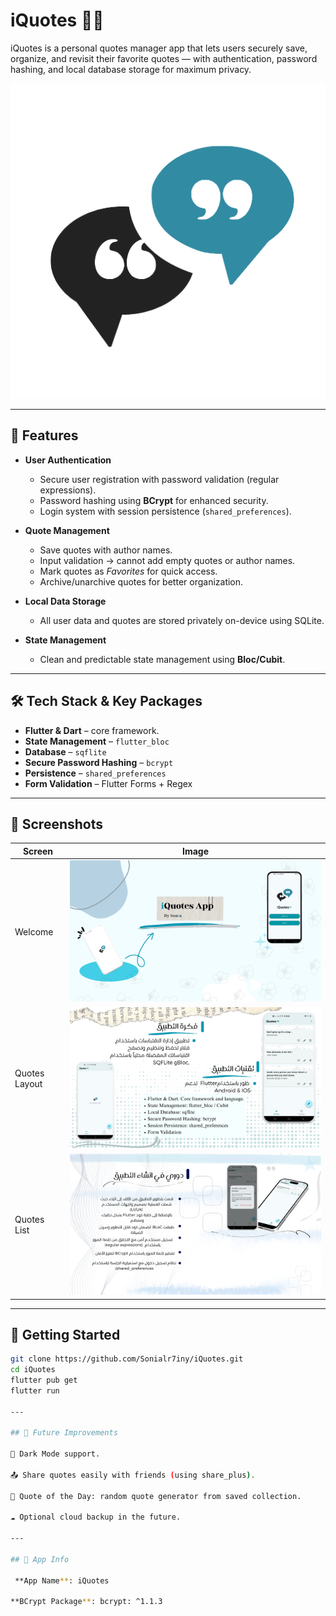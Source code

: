 # iQuotes 📖✨

iQuotes is a personal quotes manager app that lets users securely save, organize, and revisit their favorite quotes — with authentication, password hashing, and local database storage for maximum privacy.

![iQuotes Logo](images/logo_quote.png)

---

## 🚀 Features

- **User Authentication**
  - Secure user registration with password validation (regular expressions).
  - Password hashing using **BCrypt** for enhanced security.
  - Login system with session persistence (`shared_preferences`).

- **Quote Management**
  - Save quotes with author names.
  - Input validation → cannot add empty quotes or author names.
  - Mark quotes as *Favorites* for quick access.
  - Archive/unarchive quotes for better organization.

- **Local Data Storage**
  - All user data and quotes are stored privately on-device using SQLite.

- **State Management**
  - Clean and predictable state management using **Bloc/Cubit**.

---

## 🛠️ Tech Stack & Key Packages
- **Flutter & Dart** – core framework.
- **State Management** – `flutter_bloc`
- **Database** – `sqflite`
- **Secure Password Hashing** – `bcrypt`
- **Persistence** – `shared_preferences`
- **Form Validation** – Flutter Forms + Regex

---

## 📱 Screenshots

| Screen        | Image |
|---------------|-------|
| Welcome       | ![Welcome](screenshots/quote1.png) |
| Quotes Layout | ![Layout](screenshots/layout_quotes.png) |
| Quotes List   | ![Quotes](screenshots/quotes_pic.png) |

---

## 🏁 Getting Started

```bash
git clone https://github.com/Sonialr7iny/iQuotes.git
cd iQuotes
flutter pub get
flutter run

---

## 🔮 Future Improvements

🌙 Dark Mode support.

📤 Share quotes easily with friends (using share_plus).

🎲 Quote of the Day: random quote generator from saved collection.

☁️ Optional cloud backup in the future.

---

## 📌 App Info

 **App Name**: iQuotes

**BCrypt Package**: bcrypt: ^1.1.3
